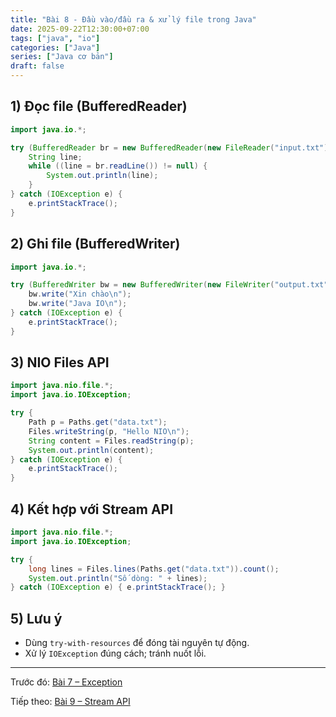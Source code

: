 ```yaml
---
title: "Bài 8 - Đầu vào/đầu ra & xử lý file trong Java"
date: 2025-09-22T12:30:00+07:00
tags: ["java", "io"]
categories: ["Java"]
series: ["Java cơ bản"]
draft: false
---
```


## 1) Đọc file (BufferedReader)
```java
import java.io.*;

try (BufferedReader br = new BufferedReader(new FileReader("input.txt"))) {
    String line;
    while ((line = br.readLine()) != null) {
        System.out.println(line);
    }
} catch (IOException e) {
    e.printStackTrace();
}
```

## 2) Ghi file (BufferedWriter)
```java
import java.io.*;

try (BufferedWriter bw = new BufferedWriter(new FileWriter("output.txt"))) {
    bw.write("Xin chào\n");
    bw.write("Java IO\n");
} catch (IOException e) {
    e.printStackTrace();
}
```

## 3) NIO Files API
```java
import java.nio.file.*;
import java.io.IOException;

try {
    Path p = Paths.get("data.txt");
    Files.writeString(p, "Hello NIO\n");
    String content = Files.readString(p);
    System.out.println(content);
} catch (IOException e) {
    e.printStackTrace();
}
```

## 4) Kết hợp với Stream API
```java
import java.nio.file.*;
import java.io.IOException;

try {
    long lines = Files.lines(Paths.get("data.txt")).count();
    System.out.println("Số dòng: " + lines);
} catch (IOException e) { e.printStackTrace(); }
```

## 5) Lưu ý
- Dùng `try-with-resources` để đóng tài nguyên tự động.
- Xử lý `IOException` đúng cách; tránh nuốt lỗi.

---

Trước đó: [Bài 7 – Exception](/p/java-exception/)

Tiếp theo: [Bài 9 – Stream API](/p/java-stream-api/)

